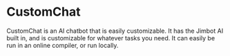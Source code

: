 <h1>CustomChat</h1>
CustomChat is an AI chatbot that is easily customizable. It has the Jimbot AI built in, and is customizable for whatever tasks you need. It can easily be run in an online compiler, or run locally.
